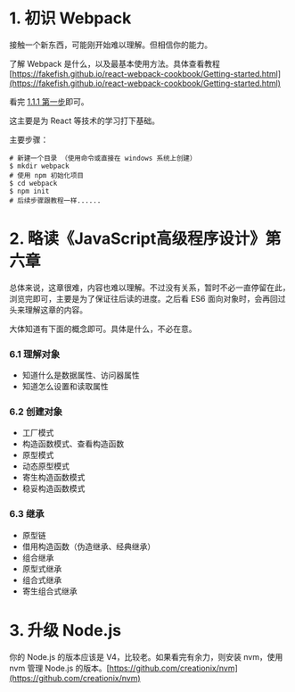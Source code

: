 # 1. 初识 Webpack

接触一个新东西，可能刚开始难以理解。但相信你的能力。

了解 Webpack 是什么，以及最基本使用方法。具体查看教程 [https://fakefish.github.io/react-webpack-cookbook/Getting-started.html](https://fakefish.github.io/react-webpack-cookbook/Getting-started.html)

看完 [1.1.1 第一步](https://fakefish.github.io/react-webpack-cookbook/Getting-started.html)即可。

这主要是为 React 等技术的学习打下基础。

主要步骤：

```
# 新建一个目录 （使用命令或直接在 windows 系统上创建）
$ mkdir webpack
# 使用 npm 初始化项目
$ cd webpack
$ npm init
# 后续步骤跟教程一样......
```


# 2. 略读《JavaScript高级程序设计》第六章

总体来说，这章很难，内容也难以理解。不过没有关系，暂时不必一直停留在此，浏览完即可，主要是为了保证往后读的进度。之后看 ES6 面向对象时，会再回过头来理解这章的内容。

大体知道有下面的概念即可。具体是什么，不必在意。

### 6.1 理解对象

+ 知道什么是数据属性、访问器属性
+ 知道怎么设置和读取属性

### 6.2 创建对象

+ 工厂模式
+ 构造函数模式、查看构造函数
+ 原型模式
+ 动态原型模式
+ 寄生构造函数模式
+ 稳妥构造函数模式

### 6.3 继承

+ 原型链
+ 借用构造函数（伪造继承、经典继承）
+ 组合继承
+ 原型式继承
+ 组合式继承
+ 寄生组合式继承


# 3. 升级 Node.js

你的 Node.js 的版本应该是 V4，比较老。如果看完有余力，则安装 nvm，使用 nvm 管理 Node.js 的版本。[https://github.com/creationix/nvm](https://github.com/creationix/nvm)









